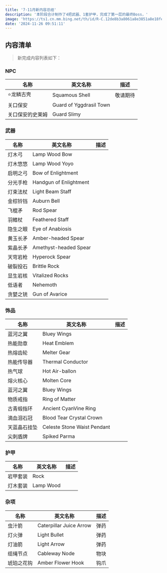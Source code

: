```yaml
---
title: '7-11月新内容总结'
description: '本阶段合计制作了4把武器、1套护甲，完成了第一层的最终Boss，'
image: 'https://ts1.cn.mm.bing.net/th/id/R-C.12de8b3a8061a8e3851a8e18fe401124?rik=6j83F65gDsPMHg&riu=http%3a%2f%2fdimg06.c-ctrip.com%2fimages%2ftg%2f291%2f194%2f404%2f23e013988586496dbaa7486f48eb92b5.jpg&ehk=0DZ%2fl8uBmrE0jIlMFYUIsKu%2bKIka8qMWRhaRVPqvN1I%3d&risl=&pid=ImgRaw&r=0'
date: '2024-11-26 09:51:11'
---
```


## 内容清单

> 新完成内容列表如下：

### NPC

| 名称             | 英文名称                | 描述     |
| ---------------- | ----------------------- | -------- |
| ⭐龙鳞古壳       | Squamous Shell          | 敬请期待 |
| 关口保安         | Guard of Yggdrasil Town |          |
| 关口保安的史莱姆 | Guard Slimy             |          |

### 武器

| 名称     | 英文名称               | 描述 |
| -------- | ---------------------- | ---- |
| 灯木弓   | Lamp Wood Bow          |      |
| 灯木悠悠 | Lamp Wood Yoyo         |      |
| 启明之弓 | Bow of Enlightment     |      |
| 分光手枪 | Handgun of Enlightment |      |
| 灯束法杖 | Light Beam Staff       |      |
| 金棕铃铛 | Auburn Bell            |      |
| 飞棍矛   | Rod Spear              |      |
| 羽鳍杖   | Feathered Staff        |      |
| 隐生之眼 | Eye of Anabiosis       |      |
| 黄玉长矛 | Amber-headed Spear     |      |
| 紫晶长矛 | Amethyst-headed Spear  |      |
| 天穹岩枪 | Hyperock Spear         |      |
| 破裂投石 | Brittle Rock           |      |
| 显生岩核 | Vitalized Rocks        |      |
| 低语者   | Nehemoth               |      |
| 贪婪之铳 | Gun of Avarice         |      |

### 饰品

| 名称         | 英文名称                    | 描述 |
| ------------ | --------------------------- | ---- |
| 蓝河之翼     | Bluey Wings                 |      |
| 热能勋章     | Heat Emblem                 |      |
| 热熔齿轮     | Melter Gear                 |      |
| 热能传导器   | Thermal Conductor           |      |
| 热气球       | Hot Air-ballon              |      |
| 熔火核心     | Molten Core                 |      |
| 蓝河之翼     | Bluey Wings                 |      |
| 物质戒指     | Ring of Matter              |      |
| 古青缎指环   | Ancient CyanVine Ring       |      |
| 滴血泪石冠   | Blood Tear Crystal Crown    |      |
| 天蓝晶石挂坠 | Celeste Stone Waist Pendant |      |
| 尖刺盾牌     | Spiked Parma                |      |

### 护甲

| 名称     | 英文名称  | 描述 |
| -------- | --------- | ---- |
| 岩甲套装 | Rock      |      |
| 灯木套装 | Lamp Wood |      |

### 杂项

| 名称       | 英文名称                | 描述 |
| ---------- | ----------------------- | ---- |
| 虫汁箭     | Caterpillar Juice Arrow | 弹药 |
| 灯火弹     | Light Bullet            | 弹药 |
| 灯油箭     | Light Arrow             | 弹药 |
| 缆绳节点   | Cableway Node           | 物块 |
| 琥珀之花钩 | Amber Flower Hook       | 钩爪 |

